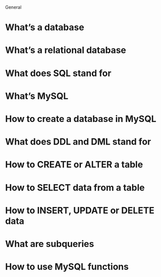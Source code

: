 General
# What’s a database
# What’s a relational database
# What does SQL stand for
# What’s MySQL
# How to create a database in MySQL
# What does DDL and DML stand for
# How to CREATE or ALTER a table
# How to SELECT data from a table
# How to INSERT, UPDATE or DELETE data
# What are subqueries
# How to use MySQL functions
